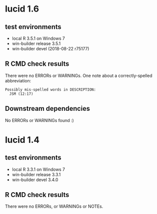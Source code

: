 
# lucid 1.6

## test environments

* local R 3.5.1 on Windows 7
* win-builder release 3.5.1
* win-builder devel (2018-08-22 r75177)

## R CMD check results

There were no ERRORs or WARNINGs.  One note about a correctly-spelled abbreviation:
```
Possibly mis-spelled words in DESCRIPTION:
  JSM (12:17)
```

## Downstream dependencies

No ERRORs or WARNINGs found :)


# lucid 1.4

## test environments

* local R 3.3.1 on Windows 7
* win-builder release 3.3.1
* win-builder devel 3.4.0

## R CMD check results

There were no ERRORs, or WARNINGs or NOTEs.
